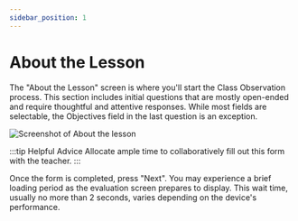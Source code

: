 ```yaml
---
sidebar_position: 1
---
```


# About the Lesson

The "About the Lesson" screen is where you'll start the Class Observation process. This section includes initial questions that are mostly open-ended and require thoughtful and attentive responses. While most fields are selectable, the Objectives field in the last question is an exception.

![Screenshot of About the lesson](/img/about_lesson/about_lesson.png)

:::tip Helpful Advice
Allocate ample time to collaboratively fill out this form with the teacher.
:::

Once the form is completed, press "Next". You may experience a brief loading period as the evaluation screen prepares to display. This wait time, usually no more than 2 seconds, varies depending on the device's performance.
